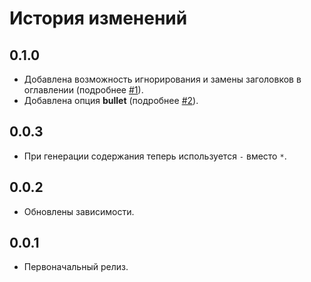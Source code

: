 История изменений
==================

0.1.0
-----

* Добавлена возможность игнорирования и замены заголовков в оглавлении (подробнее [#1]).
* Добавлена опция **bullet** (подробнее [#2]).

0.0.3
-----

* При генерации содержания теперь используется `-` вместо `*`.

0.0.2
-----

* Обновлены зависимости.

0.0.1
-----

* Первоначальный релиз.

[#1]: https://github.com/eGavr/toc-md/blob/master/README.ru.md#%D0%9D%D0%B0%D1%81%D1%82%D1%80%D0%BE%D0%B9%D0%BA%D0%B0-%D0%BE%D0%B3%D0%BB%D0%B0%D0%B2%D0%BB%D0%B5%D0%BD%D0%B8%D1%8F
[#2]: https://github.com/eGavr/toc-md/blob/master/README.ru.md#tocinsert
